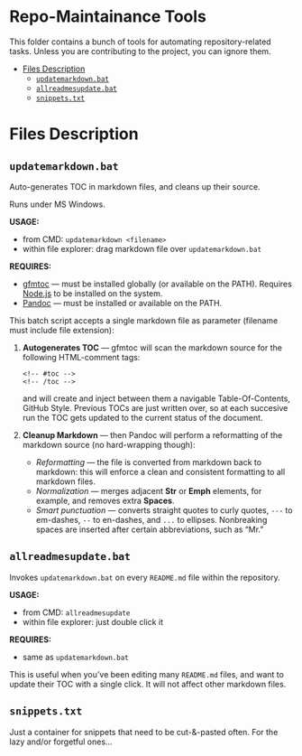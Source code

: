 Repo-Maintainance Tools
=======================

This folder contains a bunch of tools for automating repository-related tasks. Unless you are contributing to the project, you can ignore them.

<!-- #toc -->
-   [Files Description](#files-description)
    -   [`updatemarkdown.bat`](#updatemarkdownbat)
    -   [`allreadmesupdate.bat`](#allreadmesupdatebat)
    -   [`snippets.txt`](#snippetstxt)

<!-- /toc -->
Files Description
=================

`updatemarkdown.bat`
--------------------

Auto-generates TOC in markdown files, and cleans up their source.

Runs under MS Windows.

**USAGE:**

-   from CMD: `updatemarkdown <filename>`
-   within file explorer: drag markdown file over `updatemarkdown.bat`

**REQUIRES:**

-   [gfmtoc](https://github.com/hail2u/node-gfmtoc) — must be installed globally (or available on the PATH). Requires [Node.js](https://nodejs.org) to be installed on the system.
-   [Pandoc](http://pandoc.org/) — must be installed or available on the PATH.

This batch script accepts a single markdown file as parameter (filename must include file extension):

1.  **Autogenerates TOC** — gfmtoc will scan the markdown source for the following HTML-comment tags:

        <!-- #toc -->
        <!-- /toc -->

    and will create and inject between them a navigable Table-Of-Contents, GitHub Style. Previous TOCs are just written over, so at each succesive run the TOC gets updated to the current status of the document.

2.  **Cleanup Markdown** — then Pandoc will perform a reformatting of the markdown source (no hard-wrapping though):
    -   *Reformatting* — the file is converted from markdown back to markdown: this will enforce a clean and consistent formatting to all markdown files.
    -   *Normalization* — merges adjacent **Str** or **Emph** elements, for example, and removes extra **Spaces**.
    -   *Smart punctuation* — converts straight quotes to curly quotes, `---` to em-dashes, `--` to en-dashes, and `...` to ellipses. Nonbreaking spaces are inserted after certain abbreviations, such as “Mr.”

`allreadmesupdate.bat`
----------------------

Invokes `updatemarkdown.bat` on every `README.md` file within the repository.

**USAGE:**

-   from CMD: `allreadmesupdate`
-   within file explorer: just double click it

**REQUIRES:**

-   same as `updatemarkdown.bat`

This is useful when you’ve been editing many `README.md` files, and want to update their TOC with a single click. It will not affect other markdown files.

`snippets.txt`
--------------

Just a container for snippets that need to be cut-&-pasted often. For the lazy and/or forgetful ones…

